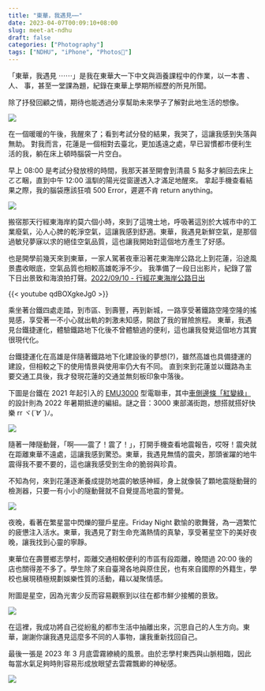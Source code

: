 ```yaml
---
title: "東華，我遇見⋯⋯"
date: 2023-04-07T00:09:10+08:00
slug: meet-at-ndhu
draft: false
categories: ["Photography"]
tags: ["NDHU", "iPhone", "Photos📸"]
---
```


「東華，我遇見 ⋯⋯」是我在東華大一下中文與涵養課程中的作業，以一本書 、人、 事，甚至一堂課為題，紀錄在東華上學期所經歷的所見所聞。

除了抒發回顧之情，期待也能透過分享幫助未來學子了解對此地生活的想像。

<!--more-->

![](../images/meet-at-ndhu/presentation_page-0001.jpg)

在一個暖暖的午後，我醒來了；看到考試分發的結果，我哭了，這讓我感到失落與無助。
對我而言，花蓮是一個相對去臺北，更加遙遠之處，早已習慣都市便利生活的我，躺在床上頓時腦袋一片空白。

早上 08:00 是考試分發放榜的時間，我那天甚至開會到清晨 5 點多才躺回去床上ㄛㄛ睏，直到中午 12:00 溫馴的陽光從窗邊透入才滿足地醒來。
拿起手機查看結果之際，我的腦袋應該狂噴 500 Error，遲遲不肯 return anything。

![](../images/meet-at-ndhu/presentation_page-0002.jpg)

搬宿那天行經東海岸約莫六個小時，來到了這塊土地，呼吸著這別於大城市中的工業廢氣，沁人心脾的乾淨空氣，這讓我感到舒適。東華，我遇見新鮮空氣，是那個過敏兒夢寐以求的絕佳空氣品質，這也讓我開始對這個地方產生了好感。

也是開學前幾天來到東華，一家人駕著夜車沿著花東海岸公路北上到花蓮，沿途風景盡收眼底，空氣品質也相較高雄乾淨不少。
我準備了一段日出影片，紀錄了當下日出景致和海浪拍打聲。[2022/09/10 - 行經花東海岸公路日出](https://youtu.be/qdBOXgkeJg0)

{{< youtube qdBOXgkeJg0 >}}
<br />

乘坐著台鐵四處走踏，到市區、到壽豐，再到新城，一路享受著鐵路空隆空隆的搖晃感，享受著一不小心就出軌的刺激未知感，開啟了我的冒險旅程。
東華，我遇見台鐵捷運化，體驗鐵路地下化後不曾體驗過的便利，這也讓我發覺這個地方其實很現代化。

台鐵捷運化在高雄是伴隨著鐵路地下化建設後的夢想(?)，雖然高雄也具備捷運的建設，但相較之下的使用情景與使用率仍大有不同。
直到來到花蓮並以鐵路為主要交通工具後，我才發現花蓮的交通並無刻板印象中落後。

下圖是台鐵在 2021 年起引入的 [EMU3000](https://zh.wikipedia.org/zh-tw/台鐵EMU3000型電聯車) 型電聯車，其中[車側邊條「紅變綠」](https://udn.com/news/story/7266/6534932)的設計則為 2022 年暑期抵達的編組。謎之音：3000 東部滿街跑，想搭就搭好快樂 rr ヾ(_´∀ ˋ_)ﾉ。

![](../images/meet-at-ndhu/presentation_page-0004.jpg)

隨著一陣隧動聲，「啊——震了！震了！」，打開手機查看地震報告，哎呀！震央就在距離東華不遠處，這讓我感到驚恐。東華，我遇見無情的震央，那頭雀躍的地牛震得我不要不要的，這也讓我感受到生命的脆弱與珍貴。

不知為何，來到花蓮逐漸養成提防地震的敏感神經，身上就像裝了顆地震隧動聲的檢測器，只要一有小小的隧動聲就不自覺提高地震的警覺。

![](../images/meet-at-ndhu/presentation_page-0005.jpg)

夜晚，看著在繁星當中閃爍的獵戶星座。Friday Night 歡愉的歌舞聲，為一週繁忙的疲憊注入活水。東華，我遇見了對生命充滿熱情的真摯，享受著星空下的美好夜晚，讓我找到心靈的寧靜。

東華位在壽豐鄉志學村，距離交通相較便利的市區有段距離，晚間過 20:00 後的店也關得差不多了。學生除了來自臺灣各地與原住民，也有來自國際的外籍生，學校也展現積極規劃娛樂性質的活動，藉以凝聚情感。

附圖是星空，因為光害少反而容易觀察到以往在都市鮮少接觸的景致。

![](../images/meet-at-ndhu/presentation_page-0006.jpg)

在這裡，我成功將自己從紛亂的都市生活中抽離出來，沉思自己的人生方向。東華，謝謝你讓我遇見這麼多不同的人事物，讓我重新找回自己。

最後一張是 2023 年 3 月底雲霧繚繞的風景。由於志學村東西與山脈相臨，因此每當水氣足夠時則容易形成放眼望去雲霧飄緲的神秘感。

![](../images/meet-at-ndhu/presentation_page-0007.jpg)

